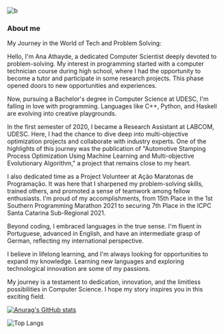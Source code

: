 ![b](https://user-images.githubusercontent.com/43683162/132432927-711fa0fa-df03-47f8-b598-350664502ad5.gif)


### About me

My Journey in the World of Tech and Problem Solving:

Hello, I'm Ana Athayde, a dedicated Computer Scientist deeply devoted to problem-solving. My interest in programming started with a computer technician course during high school, where I had the opportunity to become a tutor and participate in some research projects. This phase opened doors to new opportunities and experiences.

Now, pursuing a Bachelor's degree in Computer Science at UDESC, I'm falling in love with programming. Languages like C++, Python, and Haskell are evolving into creative playgrounds.

In the first semester of 2020, I became a Research Assistant at LABCOM, UDESC. Here, I had the chance to dive deep into multi-objective optimization projects and collaborate with industry experts. One of the highlights of this journey was the publication of "Automotive Stamping Process Optimization Using Machine Learning and Multi-objective Evolutionary Algorithm," a project that remains close to my heart.

I also dedicated time as a Project Volunteer at Ação Maratonas de Programação. It was here that I sharpened my problem-solving skills, trained others, and promoted a sense of teamwork among fellow enthusiasts. I'm proud of my accomplishments, from 15th Place in the 1st Southern Programming Marathon 2021 to securing 7th Place in the ICPC Santa Catarina Sub-Regional 2021.

Beyond coding, I embraced languages in the true sense. I'm fluent in Portuguese, advanced in English, and have an intermediate grasp of German, reflecting my international perspective.

I believe in lifelong learning, and I'm always looking for opportunities to expand my knowledge. Learning new languages and exploring technological innovation are some of my passions.

My journey is a testament to dedication, innovation, and the limitless possibilities in Computer Science. I hope my story inspires you in this exciting field.

[![Anurag's GitHub stats](https://github-readme-stats.vercel.app/api?username=ana-athayde)](https://github.com/anuraghazra/github-readme-stats)

![Top Langs](https://github-readme-stats.vercel.app/api/top-langs/?username=ana-athayde&size_weight=0.5&count_weight=0.5)
